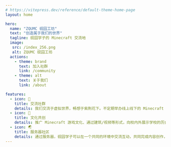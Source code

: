 ```yaml
---
# https://vitepress.dev/reference/default-theme-home-page
layout: home

hero:
  name: "ZQUMC 砚园工坊"
  text: "创造属于我们的世界"
  tagline: 砚园学子的 Minecraft 交流地
  image:
   src: /index_256.png
   alt: ZQUMC 砚园工坊
  actions:
    - theme: brand
      text: 加入社群
      link: /community
    - theme: alt
      text: 关于我们
      link: /about

features:
  - icon: 💬
    title: 交流社群
    details: 我们交流于虚拟世界，畅想于紫荆花下。不定期举办线上线下的 Minecraft 分享沙龙、建筑开发比赛等。为校内 Minecraft 玩家提供一个交流互动的平台。
  - icon: 🧨
    title: 文化共创
    details: 推广 Minecraft 游戏文化、通过建筑/视频等形式，向校内外展示学校的历史文化和特色；进行跨校交流和合作，促进校际间的交流和合作。
  - icon: 🌏
    title: 服务器社区
    details: 通过服务器，砚园学子可以在一个共同的环境中交流互动，共同完成内容创作，同时也可以享受到更好的性能和更稳定的体验。
---
```


